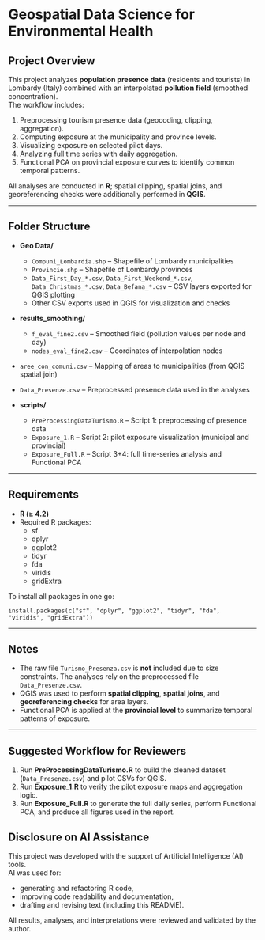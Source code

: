 # Geospatial Data Science for Environmental Health

## Project Overview
This project analyzes **population presence data** (residents and tourists) in Lombardy (Italy) combined with an interpolated **pollution field** (smoothed concentration).  
The workflow includes:
1. Preprocessing tourism presence data (geocoding, clipping, aggregation).
2. Computing exposure at the municipality and province levels.
3. Visualizing exposure on selected pilot days.
4. Analyzing full time series with daily aggregation.
5. Functional PCA on provincial exposure curves to identify common temporal patterns.

All analyses are conducted in **R**; spatial clipping, spatial joins, and georeferencing checks were additionally performed in **QGIS**.

---

## Folder Structure

- **Geo Data/**
  - `Compuni_Lombardia.shp` – Shapefile of Lombardy municipalities
  - `Provincie.shp` – Shapefile of Lombardy provinces
  - `Data_First_Day_*.csv`, `Data_First_Weekend_*.csv`, `Data_Christmas_*.csv`, `Data_Befana_*.csv` – CSV layers exported for QGIS plotting
  - Other CSV exports used in QGIS for visualization and checks

- **results_smoothing/**
  - `f_eval_fine2.csv` – Smoothed field (pollution values per node and day)
  - `nodes_eval_fine2.csv` – Coordinates of interpolation nodes

- `aree_con_comuni.csv` – Mapping of areas to municipalities (from QGIS spatial join)
- `Data_Presenze.csv` – Preprocessed presence data used in the analyses

- **scripts/**
  - `PreProcessingDataTurismo.R` – Script 1: preprocessing of presence data
  - `Exposure_1.R` – Script 2: pilot exposure visualization (municipal and provincial)
  - `Exposure_Full.R` – Script 3+4: full time-series analysis and Functional PCA

---

## Requirements

- **R (≥ 4.2)**
- Required R packages:
  - sf
  - dplyr
  - ggplot2
  - tidyr
  - fda
  - viridis
  - gridExtra

To install all packages in one go:

    install.packages(c("sf", "dplyr", "ggplot2", "tidyr", "fda", "viridis", "gridExtra"))

---

## Notes

- The raw file `Turismo_Presenza.csv` is **not** included due to size constraints. The analyses rely on the preprocessed file `Data_Presenze.csv`.
- QGIS was used to perform **spatial clipping**, **spatial joins**, and **georeferencing checks** for area layers.
- Functional PCA is applied at the **provincial level** to summarize temporal patterns of exposure.

---

## Suggested Workflow for Reviewers

1. Run **PreProcessingDataTurismo.R** to build the cleaned dataset (`Data_Presenze.csv`) and pilot CSVs for QGIS.
2. Run **Exposure_1.R** to verify the pilot exposure maps and aggregation logic.
3. Run **Exposure_Full.R** to generate the full daily series, perform Functional PCA, and produce all figures used in the report.

## Disclosure on AI Assistance

This project was developed with the support of Artificial Intelligence (AI) tools.  
AI was used for:
- generating and refactoring R code,
- improving code readability and documentation,
- drafting and revising text (including this README).  

All results, analyses, and interpretations were reviewed and validated by the author.

